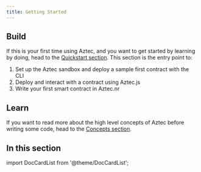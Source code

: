 ```yaml
---
title: Getting Started
---
```


## Build

If this is your first time using Aztec, and you want to get started by learning by doing, head to the [Quickstart section](quickstart.md). This section is the entry point to:

1. Set up the Aztec sandbox and deploy a sample first contract with the CLI
2. Deploy and interact with a contract using Aztec.js
3. Write your first smart contract in Aztec.nr

## Learn

If you want to read more about the high level concepts of Aztec before writing some code, head to the [Concepts section](../../learn/about_aztec/technical_overview.md).

## In this section

import DocCardList from '@theme/DocCardList';

<DocCardList />
